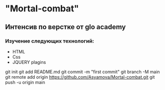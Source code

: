 # "Mortal-combat" 
## Интенсив по верстке от glo academy
### Изучение следующих технологий:
- HTML
- Css
- JQUERY plagins


git init
git add README.md
git commit -m "first commit"
git branch -M main
git remote add origin https://github.com/Asyamova/Mortal-combat.git
git push -u origin main